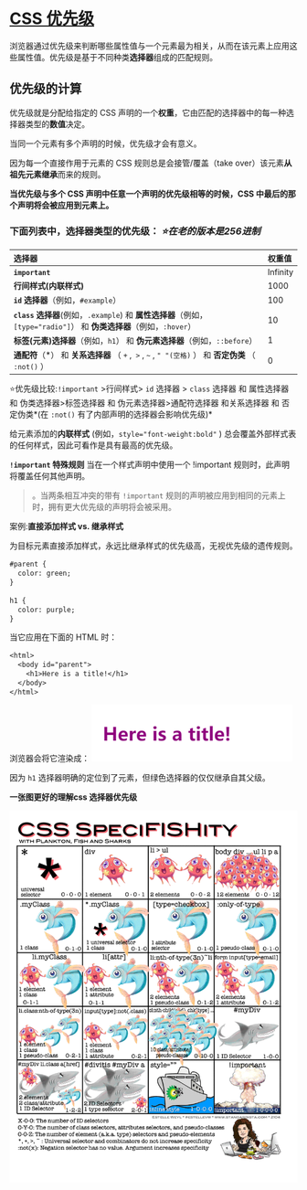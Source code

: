# [CSS 优先级](https://developer.mozilla.org/zh-CN/docs/Web/CSS/Specificity)

浏览器通过优先级来判断哪些属性值与一个元素最为相关，从而在该元素上应用这些属性值。优先级是基于不同种类**选择器**组成的匹配规则。

## 优先级的计算

优先级就是分配给指定的 CSS 声明的一个**权重**，它由匹配的选择器中的每一种选择器类型的**数值**决定。

当同一个元素有多个声明的时候，优先级才会有意义。

因为每一个直接作用于元素的 CSS 规则总是会接管/覆盖（take over）该元素**从祖先元素继承**而来的规则。

 **当优先级与多个 CSS 声明中任意一个声明的优先级相等的时候，CSS 中最后的那个声明将会被应用到元素上。**

### 下面列表中，选择器类型的优先级： *⭐在老的版本是256进制*
|选择器|权重值|
| :--- | :---- |
|**`important`**|Infinity|
|**行间样式(内联样式)**|1000|
|**`id` 选择器**（例如，`#example`）|100|
|**`class` 选择器**(例如，`.example`) 和 **属性选择器**（例如，`[type="radio"]`） 和 **伪类选择器**（例如，`:hover`）|10|
|**标签(元素)选择器**（例如，`h1`） 和 **伪元素选择器**（例如，`::before`）|1|
|**通配符**（*） 和 **关系选择器** （ `+` ,` >` , `~` , `" "(空格)` ） 和 **否定伪类** （ `:not()` ）|0|

⭐优先级比较:`!important` >行间样式> `id` 选择器 > `class` 选择器 和 属性选择器 和 伪类选择器>标签选择器 和 伪元素选择器>通配符选择器 和关系选择器 和 否定伪类*(在 `:not()` 有了内部声明的选择器会影响优先级)*

给元素添加的**内联样式** (例如，`style="font-weight:bold"` ) 总会覆盖外部样式表的任何样式，因此可看作是具有最高的优先级。

**`!important` 特殊规则**
当在一个样式声明中使用一个 !important 规则时，此声明将覆盖任何其他声明。

> 。当两条相互冲突的带有 `!important` 规则的声明被应用到相同的元素上时，拥有更大优先级的声明将会被采用。

案例:**直接添加样式 vs. 继承样式**

为目标元素直接添加样式，永远比继承样式的优先级高，无视优先级的遗传规则。

```
#parent {
  color: green;
}

h1 {
  color: purple;
}
```

当它应用在下面的 HTML 时：

```
<html>
  <body id="parent">
    <h1>Here is a title!</h1>
  </body>
</html>
```

浏览器会将它渲染成：
![CSS优先级-直接样式VS继承样式](imgs/CSS优先级-直接样式VS继承样式.png)

因为 `h1` 选择器明确的定位到了元素，但绿色选择器的仅仅继承自其父级。

**一张图更好的理解css 选择器优先级**

![css权重解释图](imgs/CSS优先级-选择器权重.png)
